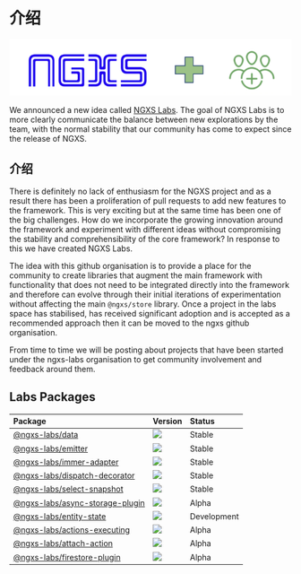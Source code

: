 # 介绍

![](../.gitbook/assets/ngxs-labs.png)

We announced a new idea called [NGXS Labs](https://github.com/ngxs-labs). The goal of NGXS Labs is to more clearly communicate the balance between new explorations by the team, with the normal stability that our community has come to expect since the release of NGXS.

## 介绍

There is definitely no lack of enthusiasm for the NGXS project and as a result there has been a proliferation of pull requests to add new features to the framework. This is very exciting but at the same time has been one of the big challenges. How do we incorporate the growing innovation around the framework and experiment with different ideas without compromising the stability and comprehensibility of the core framework? In response to this we have created NGXS Labs.

The idea with this github organisation is to provide a place for the community to create libraries that augment the main framework with functionality that does not need to be integrated directly into the framework and therefore can evolve through their initial iterations of experimentation without affecting the main `@ngxs/store` library. Once a project in the labs space has stabilised, has received significant adoption and is accepted as a recommended approach then it can be moved to the ngxs github organisation.

From time to time we will be posting about projects that have been started under the ngxs-labs organisation to get community involvement and feedback around them.

## Labs Packages

| Package | Version | Status |
| :--- | :--- | :--- |
| [@ngxs-labs/data](https://npmjs.com/package/@ngxs-labs/data) | ![](https://img.shields.io/npm/v/%40ngxs-labs%2Fdata/latest.svg) | Stable |
| [@ngxs-labs/emitter](https://npmjs.com/package/@ngxs-labs/emitter) | ![](https://img.shields.io/npm/v/%40ngxs-labs%2Femitter/latest.svg) | Stable |
| [@ngxs-labs/immer-adapter](https://npmjs.com/package/@ngxs-labs/immer-adapter) | ![](https://img.shields.io/npm/v/%40ngxs-labs%2Fimmer-adapter/latest.svg) | Stable |
| [@ngxs-labs/dispatch-decorator](https://npmjs.com/package/@ngxs-labs/dispatch-decorator) | ![](https://img.shields.io/npm/v/%40ngxs-labs%2Fdispatch-decorator/latest.svg) | Stable |
| [@ngxs-labs/select-snapshot](https://npmjs.com/package/@ngxs-labs/select-snapshot) | ![](https://img.shields.io/npm/v/%40ngxs-labs%2Fselect-snapshot/latest.svg) | Stable |
| [@ngxs-labs/async-storage-plugin](https://npmjs.com/package/@ngxs-labs/async-storage-plugin) | ![](https://img.shields.io/npm/v/%40ngxs-labs%2Fasync-storage-plugin/latest.svg) | Alpha |
| [@ngxs-labs/entity-state](https://npmjs.com/package/@ngxs-labs/entity-state) | ![](https://img.shields.io/npm/v/%40ngxs-labs%2Fentity-state/latest.svg) | Development |
| [@ngxs-labs/actions-executing](https://npmjs.com/package/@ngxs-labs/actions-executing) | ![](https://img.shields.io/npm/v/%40ngxs-labs%2Factions-executing/latest.svg) | Alpha |
| [@ngxs-labs/attach-action](https://npmjs.com/package/@ngxs-labs/attach-action) | ![](https://img.shields.io/npm/v/%40ngxs-labs%2Fattach-action/latest.svg) | Alpha |
| [@ngxs-labs/firestore-plugin](https://npmjs.com/package/@ngxs-labs/firestore-plugin) | ![](https://img.shields.io/npm/v/%40ngxs-labs%2Ffirestore-plugin/latest.svg) | Alpha |

